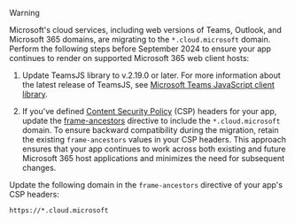 > [!WARNING]
> Microsoft's cloud services, including web versions of Teams, Outlook, and Microsoft 365 domains, are migrating to the `*.cloud.microsoft` domain. Perform the following steps before September 2024 to ensure your app continues to render on supported Microsoft 365 web client hosts:
>
> 1. Update TeamsJS library to v.2.19.0 or later. For more information about the latest release of TeamsJS, see [Microsoft Teams JavaScript client library](https://www.npmjs.com/package/@microsoft/teams-js).
>
> 2. If you've defined [Content Security Policy](https://developer.mozilla.org/en-US/docs/Web/HTTP/CSP) (CSP) headers for your app, update the [frame-ancestors](https://developer.mozilla.org/en-US/docs/Web/HTTP/Headers/Content-Security-Policy/frame-ancestors) directive to include the `*.cloud.microsoft` domain. To ensure backward compatibility during the migration, retain the existing `frame-ancestors` values in your CSP headers. This approach ensures that your app continues to work across both existing and future Microsoft 365 host applications and minimizes the need for subsequent changes.
>
> Update the following domain in the `frame-ancestors` directive of your app's CSP headers:
>
> ```http
> https://*.cloud.microsoft
> ```
